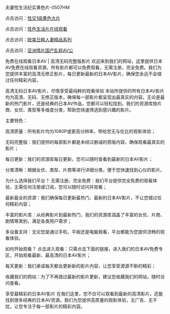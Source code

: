 夫妻性生活纪实黄色片-0507HM

点击访问：<a href="https://cfad.pages.dev/">性交1级黄色大片</a>

点击访问：<a href="https://gfd-5xg.pages.dev/">性色生活片在线观看</a>

点击访问：<a href="https://fdhf-454.pages.dev/">欧美日韩人妻精品系列</a>

点击访问：<a href="https://cfad.pages.dev/">亚洲情片国产乱婬AV公</a>

免费在线观看日本AV | 高清无码完整版影片
欢迎来到我们的网站，这里提供日本AV免费在线观看资源，所有影片都可以免费观看，无需注册，完全免费。我们为您提供丰富的高清无修正影片，每日更新最新的日本AV影片，确保您永远不会错过任何精彩内容。

高清无码日本AV影片，尽情享受最纯粹的观看体验
本站所提供的所有日本AV影片均为高清、无码、无修正版本，确保每一部影片都呈现出最真实的内容。无论是最新的热门影片，还是经典的日本AV作品，您都可以轻松找到。我们的资源库按片商、女优、类型等多维度分类，帮助您快速筛选到感兴趣的影片。

主要特色：

高清质量：所有影片均为1080P或更高分辨率，带给您无与伦比的观影体验；

无码完整版：我们提供的每部影片都是未经过删减的原版内容，确保观看最真实的影片；

每日更新：我们的资源库每日更新，您可以随时查看到最新的日本AV影片；

分类清晰：根据女优、类型、片商等进行详细分类，便于您快速找到心仪的影片。

为什么选择我们平台？
无需注册，完全免费：我们平台提供完全免费的观看体验，无需任何注册或订阅，您可以随时访问并观看；

最新最全的资源：我们确保每日更新最热门、最新的日本AV影片，不让您错过任何精彩内容；

丰富的影片库：从经典影片到最新热门，我们的资源库涵盖了丰富的女优、片商、剧情等类别，满足各类用户需求；

多设备支持：无论您是通过手机、平板还是电脑观看，平台都能为您提供流畅的观看体验。

如何开始观看？
点击进入观看：只需点击下面的链接，进入我们的日本AV免费专区，开始观看最新、最高清的日本AV影片；

每天更新：我们承诺每天都会更新新的影片内容，让您享受源源不断的精彩；

收藏我们的网站：为了不再错过最新的影片更新，建议您收藏我们的网站，随时访问查看。

享受最精彩的日本AV影片
在我们这里，您不仅可以观看到最新的高清影片，还能找到很多经典的日本AV资源。我们为您提供高质量的观影体验，无广告、无干扰，让您专注于每一部影片的精彩内容。


<span style="display:none;">[Canonical link](）</span>
